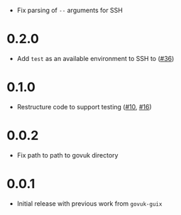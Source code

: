 * Fix parsing of `--` arguments for SSH

# 0.2.0

* Add `test` as an available environment to SSH to ([#36](https://github.com/alphagov/govuk-connect/pull/36))

# 0.1.0

* Restructure code to support testing ([#10](https://github.com/alphagov/govuk-connect/pull/10), [#16](https://github.com/alphagov/govuk-connect/pull/16))

# 0.0.2

* Fix path to path to govuk directory

# 0.0.1

* Initial release with previous work from `govuk-guix`
